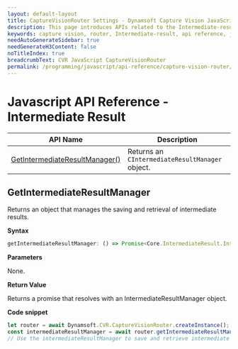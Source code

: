 ```yaml
---
layout: default-layout
title: CaptureVisionRouter Settings - Dynamsoft Capture Vision JavaScript Edition API
description: This page introduces APIs related to the Intermediate-result of CaptureVisionRouter of Dynamsoft Capture Vision JavaScript Edition.
keywords: capture vision, router, Intermediate-result, api reference, javascript, js
needAutoGenerateSidebar: true
needGenerateH3Content: false
noTitleIndex: true
breadcrumbText: CVR JavaScript CaptureVisionRouter
permalink: /programming/javascript/api-reference/capture-vision-router/intermediate-result.html
---
```


# Javascript API Reference - Intermediate Result

| API Name                                                      | Description                                               |
| ------------------------------------------------------------- | --------------------------------------------------------- |
| [GetIntermediateResultManager()](#getintermediateresultmanager) | Returns an `CIntermediateResultManager` object.           |

## GetIntermediateResultManager

Returns an object that manages the saving and retrieval of intermediate results.

**Syntax**

```js
getIntermediateResultManager: () => Promise<Core.IntermediateResult.IntermediateResultManager>;
```

**Parameters**

None.

**Return Value**

Returns a promise that resolves with an IntermediateResultManager object.

**Code snippet**

```js
let router = await Dynamsoft.CVR.CaptureVisionRouter.createInstance();
const intermediateResultManager = await router.getIntermediateResultManager();
// Use the intermediateResultManager to save and retrieve intermediate results
```
